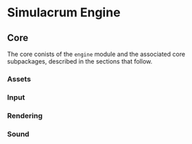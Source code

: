 # Simulacrum Engine

## Core

The core conists of the `engine` module and the associated core subpackages, described in the sections that follow.

### Assets

### Input

### Rendering

### Sound
